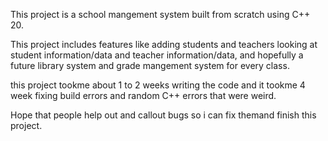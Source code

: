 This project is a school mangement system built from scratch using C++ 20.

This project includes features like adding students and teachers looking at student information/data and teacher information/data, 
and hopefully a future library system and grade mangement system for every class.

this project tookme about 1 to 2 weeks writing the code and it tookme 4 week fixing build errors and random C++ errors that were weird.

Hope that people help out and callout bugs so i can fix themand finish this project.
